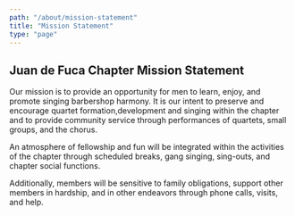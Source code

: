 ```yaml
---
path: "/about/mission-statement"
title: "Mission Statement"
type: "page"
---
```


## Juan de Fuca Chapter Mission Statement

Our mission is to provide an opportunity for men to learn, enjoy, and promote singing barbershop harmony. It is our intent to preserve and encourage quartet formation,development and singing within the chapter and to provide community service through performances of quartets, small groups, and the chorus.

An atmosphere of fellowship and fun will be integrated within the activities of the chapter through scheduled breaks, gang singing, sing-outs, and chapter social functions.

Additionally, members will be sensitive to family obligations, support other members in hardship, and in other endeavors through phone calls, visits, and help.
